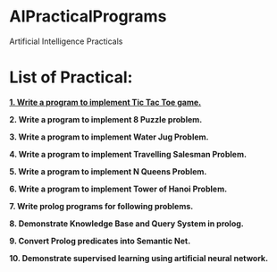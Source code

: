 # AIPracticalPrograms 
Artificial Intelligence Practicals

# List of Practical:

**[1. Write a program to implement Tic Tac Toe game.](https://github.com/viztushar/AIPractical/blob/master/Programs/tic-tac-toe-game.py)**

**2. Write a program to implement 8 Puzzle problem.**

**3. Write a program to implement Water Jug Problem.**

**4. Write a program to implement Travelling Salesman Problem.**

**5. Write a program to implement N Queens Problem.**

**6. Write a program to implement Tower of Hanoi Problem.**

**7. Write prolog programs for following problems.**

**8. Demonstrate Knowledge Base and Query System in prolog.**

**9. Convert Prolog predicates into Semantic Net.**

**10. Demonstrate supervised learning using artificial neural network.**
